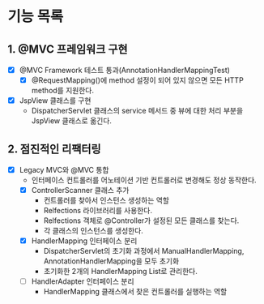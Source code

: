 # 기능 목록

## 1. @MVC 프레임워크 구현

- [x] @MVC Framework 테스트 통과(AnnotationHandlerMappingTest)
    - [x] @RequestMapping()에 method 설정이 되어 있지 않으면 모든 HTTP method를 지원한다.
- [x] JspView 클래스를 구현
    - DispatcherServlet 클래스의 service 메서드 중 뷰에 대한 처리 부분을 JspView 클래스로 옮긴다.

## 2. 점진적인 리팩터링

- [x] Legacy MVC와 @MVC 통합
    - 인터페이스 컨트롤러를 어노테이션 기반 컨트롤러로 변경해도 정상 동작한다.
    - [x] ControllerScanner 클래스 추가
        - 컨트롤러를 찾아서 인스턴스 생성하는 역할
        - Relfections 라이브러리를 사용한다.
        - Relfections 객체로 @Controller가 설정된 모든 클래스를 찾는다.
        - 각 클래스의 인스턴스를 생성한다.
    - [x] HandlerMapping 인터페이스 분리
        - DispatcherServlet의 초기화 과정에서 ManualHandlerMapping, AnnotationHandlerMapping을 모두 초기화
        - 초기화한 2개의 HandlerMapping List로 관리한다.
    - [ ] HandlerAdapter 인터페이스 분리
        - HandlerMapping 클래스에서 찾은 컨트롤러를 실행하는 역할
